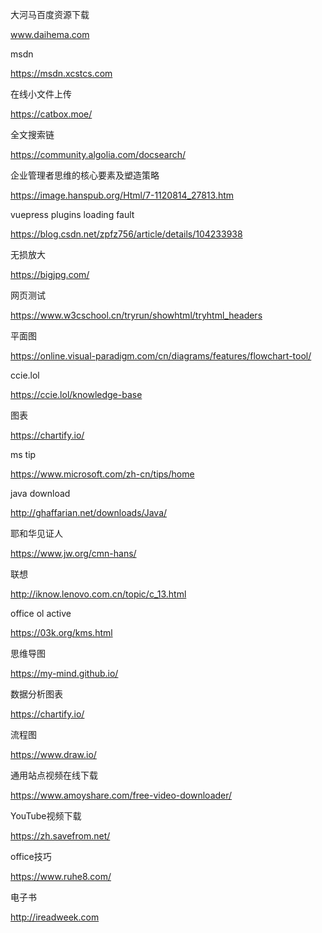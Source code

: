 大河马百度资源下载

www.daihema.com

msdn

https://msdn.xcstcs.com

在线小文件上传

https://catbox.moe/

全文搜索链

https://community.algolia.com/docsearch/


企业管理者思维的核心要素及塑造策略

https://image.hanspub.org/Html/7-1120814_27813.htm

vuepress plugins loading fault

https://blog.csdn.net/zpfz756/article/details/104233938

无损放大

https://bigjpg.com/

网页测试

https://www.w3cschool.cn/tryrun/showhtml/tryhtml_headers

平面图

https://online.visual-paradigm.com/cn/diagrams/features/flowchart-tool/

ccie.lol

https://ccie.lol/knowledge-base

图表

https://chartify.io/

ms tip

https://www.microsoft.com/zh-cn/tips/home

java download

http://ghaffarian.net/downloads/Java/

耶和华见证人

https://www.jw.org/cmn-hans/

联想

http://iknow.lenovo.com.cn/topic/c_13.html

office ol active

https://03k.org/kms.html

思维导图

https://my-mind.github.io/

数据分析图表

https://chartify.io/

流程图

https://www.draw.io/

通用站点视频在线下载

https://www.amoyshare.com/free-video-downloader/

YouTube视频下载

https://zh.savefrom.net/

office技巧

https://www.ruhe8.com/

电子书

http://ireadweek.com
